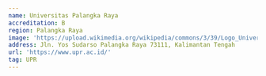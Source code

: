 ```yaml
---
name: Universitas Palangka Raya
accreditation: B
region: Palangka Raya
image: 'https://upload.wikimedia.org/wikipedia/commons/3/39/Logo_Universitas_Palangkaraya.svg'
address: Jln. Yos Sudarso Palangka Raya 73111, Kalimantan Tengah
url: 'https://www.upr.ac.id/'
tag: UPR
---
```

